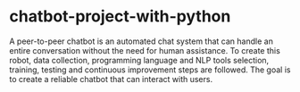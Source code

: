 # chatbot-project-with-python
A peer-to-peer chatbot is an automated chat system that can handle an entire conversation without the need for human assistance. To create this robot, data collection, programming language and NLP tools selection, training, testing and continuous improvement steps are followed. The goal is to create a reliable chatbot that can interact with users.

